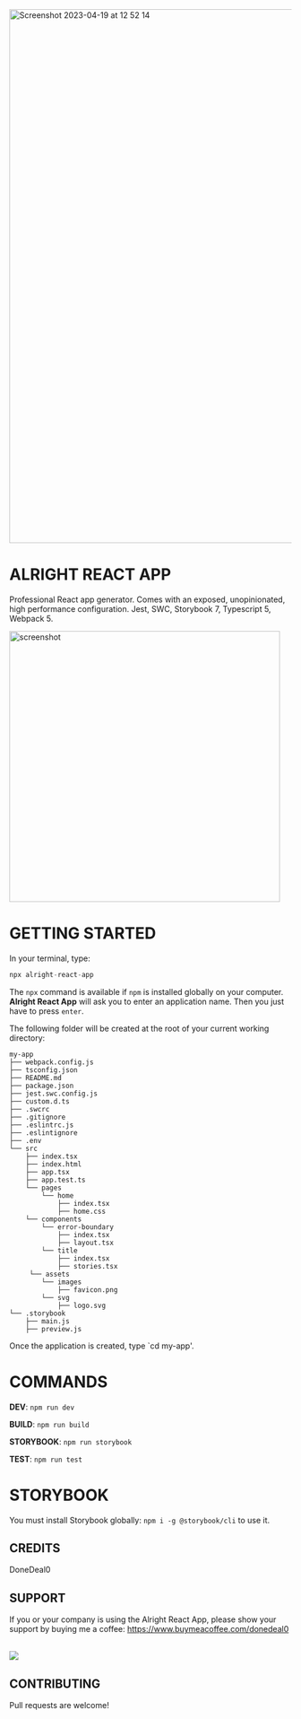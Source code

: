 <img width="952" alt="Screenshot 2023-04-19 at 12 52 14" src="https://user-images.githubusercontent.com/43271780/233053479-bb7dac6e-f992-436a-87d8-5be11f9d92b6.png">

# ALRIGHT REACT APP

Professional React app generator. Comes with an exposed, unopinionated, high performance configuration.
Jest, SWC, Storybook 7, Typescript 5, Webpack 5.

<img width="483" alt="screenshot" src="https://user-images.githubusercontent.com/43271780/233714020-52d818b3-5080-4b54-b328-b68832661fc3.png">

# GETTING STARTED

In your terminal, type:

```js
npx alright-react-app
```

The `npx` command is available if `npm` is installed globally on your computer.
**Alright React App** will ask you to enter an application name. Then you just have to press `enter`.

The following folder will be created at the root of your current working directory:

```
my-app
├── webpack.config.js
├── tsconfig.json
├── README.md
├── package.json
├── jest.swc.config.js
├── custom.d.ts
├── .swcrc
├── .gitignore
├── .eslintrc.js
├── .eslintignore
├── .env
└── src
    ├── index.tsx
    ├── index.html
    ├── app.tsx
    ├── app.test.ts
    └── pages
        └── home
            ├── index.tsx
            ├── home.css
    └── components
        └── error-boundary
            ├── index.tsx
            ├── layout.tsx
        └── title
            ├── index.tsx
            ├── stories.tsx
     └── assets
        └── images
            ├── favicon.png
        └── svg
            ├── logo.svg
└── .storybook
    ├── main.js
    ├── preview.js

```

Once the application is created, type `cd my-app'.

# COMMANDS

**DEV**: `npm run dev`

**BUILD**: `npm run build`

**STORYBOOK**: `npm run storybook`

**TEST**: `npm run test`

# STORYBOOK

You must install Storybook globally: `npm i -g @storybook/cli` to use it.

## CREDITS

DoneDeal0

## SUPPORT

If you or your company is using the Alright React App, please show your support by buying me a coffee:
https://www.buymeacoffee.com/donedeal0

<br/>
<a href="https://www.buymeacoffee.com/donedeal0" target="_blank">
<img src="https://user-images.githubusercontent.com/43271780/178990049-46b05704-1344-4d55-a5a7-7265724edc5c.png"/>
</a>
<br/>

## CONTRIBUTING

Pull requests are welcome!
